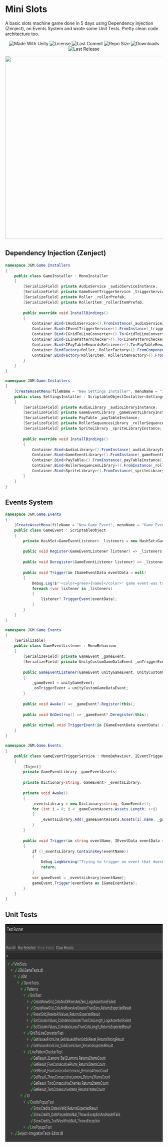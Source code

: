 # Mini Slots
A basic slots machine game done in 5 days using Dependency Injection (Zenject), an Events System and wrote some Unit Tests. Pretty clean code architecture too.

<p align="center">
  <a>
    <img alt="Made With Unity" src="https://img.shields.io/badge/made%20with-Unity-57b9d3.svg?logo=Unity">
  </a>
  <a>
    <img alt="License" src="https://img.shields.io/github/license/JoanStinson/SlotsMachine?&logo=github">
  </a>
  <a>
    <img alt="Last Commit" src="https://img.shields.io/github/last-commit/JoanStinson/SlotsMachine?logo=Mapbox&color=orange">
  </a>
  <a>
    <img alt="Repo Size" src="https://img.shields.io/github/repo-size/JoanStinson/SlotsMachine?logo=VirtualBox">
  </a>
  <a>
    <img alt="Downloads" src="https://img.shields.io/github/downloads/JoanStinson/SlotsMachine/total?color=brightgreen">
  </a>
  <a>
    <img alt="Last Release" src="https://img.shields.io/github/v/release/JoanStinson/SlotsMachine?include_prereleases&logo=Dropbox&color=yellow">
  </a>
</p>

<p align="center">
  <img width="936" height="584" src="https://github.com/JoanStinson/MiniSlots/blob/main/preview.gif">
 </p>

## Dependency Injection (Zenject)
```csharp
namespace JGM.Game.Installers
{
    public class GameInstaller : MonoInstaller
    {
        [SerializeField] private AudioService _audioServiceInstance;
        [SerializeField] private GameEventTriggerService _triggerServiceInstance;
        [SerializeField] private Roller _rollerPrefab;
        [SerializeField] private RollerItem _rollerItemPrefab;

        public override void InstallBindings()
        {
            Container.Bind<IAudioService>().FromInstance(_audioServiceInstance);
            Container.Bind<IEventTriggerService>().FromInstance(_triggerServiceInstance);
            Container.Bind<IGridToLineConverter>().To<GridToLineConverter>().AsSingle();
            Container.Bind<ILinePatternChecker>().To<LinePatternChecker>().AsSingle();
            Container.Bind<IPayTableRewardsRetriever>().To<PayTableRewardsRetriever>().AsSingle();
            Container.BindFactory<Roller, RollerFactory>().FromComponentInNewPrefab(_rollerPrefab);
            Container.BindFactory<RollerItem, RollerItemFactory>().FromComponentInNewPrefab(_rollerItemPrefab);
        }
    }
}
```
```csharp
namespace JGM.Game.Installers
{
    [CreateAssetMenu(fileName = "New Settings Installer", menuName = "Installers/Settings Installer")]
    public class SettingsInstaller : ScriptableObjectInstaller<SettingsInstaller>
    {
        [SerializeField] private AudioLibrary _audioLibraryInstance;
        [SerializeField] private GameEventLibrary _gameEventLibraryInstance;
        [SerializeField] private PayTable _payTableInstance;
        [SerializeField] private RollerSequencesLibrary _rollerSequencesLibraryInstance;
        [SerializeField] private SpriteLibrary _spriteLibraryInstance;

        public override void InstallBindings()
        {
            Container.Bind<AudioLibrary>().FromInstance(_audioLibraryInstance);
            Container.Bind<GameEventLibrary>().FromInstance(_gameEventLibraryInstance);
            Container.Bind<PayTable>().FromInstance(_payTableInstance);
            Container.Bind<RollerSequencesLibrary>().FromInstance(_rollerSequencesLibraryInstance);
            Container.Bind<SpriteLibrary>().FromInstance(_spriteLibraryInstance);
        }
    }
}
```

## Events System
```csharp
namespace JGM.Game.Events
{
    [CreateAssetMenu(fileName = "New Game Event", menuName = "Game Event")]
    public class GameEvent : ScriptableObject
    {
        private HashSet<GameEventListener> _listeners = new HashSet<GameEventListener>();

        public void Register(GameEventListener listener) => _listeners.Add(listener);

        public void Deregister(GameEventListener listener) => _listeners.Remove(listener);

        public void Trigger(in IGameEventData eventData = null)
        {
            Debug.Log($"'<color=green>{name}</color>' game event was triggered!");
            foreach (var listener in _listeners)
            {
                listener?.TriggerEvent(eventData);
            }
        }
    }
}
```
```csharp
namespace JGM.Game.Events
{
    [Serializable]
    public class GameEventListener : MonoBehaviour
    {
        [SerializeField] private GameEvent _gameEvent;
        [SerializeField] private UnityCustomGameDataEvent _onTriggerEvent;

        public GameEventListener(GameEvent unityGameEvent, UnityCustomGameDataEvent unityCustomGameDataEvent)
        {
            _gameEvent = unityGameEvent;
            _onTriggerEvent = unityCustomGameDataEvent;
        }

        public void Awake() => _gameEvent?.Register(this);

        public void OnDestroy() => _gameEvent?.Deregister(this);

        public virtual void TriggerEvent(in IGameEventData eventData) => _onTriggerEvent?.Invoke(eventData);
    }
}
```
```csharp
namespace JGM.Game.Events
{
    public class GameEventTriggerService : MonoBehaviour, IEventTriggerService
    {
        [Inject]
        private GameEventLibrary _gameEventAssets;

        private Dictionary<string, GameEvent> _eventsLibrary;

        private void Awake()
        {
            _eventsLibrary = new Dictionary<string, GameEvent>();
            for (int i = 0; i < _gameEventAssets.Assets.Length; ++i)
            {
                _eventsLibrary.Add(_gameEventAssets.Assets[i].name, _gameEventAssets.Assets[i]);
            }
        }

        public void Trigger(in string eventName, IEventData eventData = null)
        {
            if (!_eventsLibrary.ContainsKey(eventName))
            {
                Debug.LogWarning("Trying to trigger an event that doesn't exist!");
                return;
            }
            var gameEvent = _eventsLibrary[eventName];
            gameEvent.Trigger(eventData as IGameEventData);
        }
    }
}
```

## Unit Tests
<p align="center">
  <img width="864" height="695" src="https://github.com/JoanStinson/MiniSlots/blob/main/unit%20tests.PNG">
 </p>
